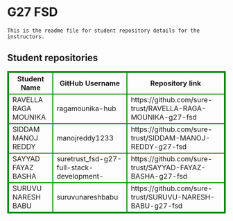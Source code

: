 # G27 FSD
    This is the readme file for student repository details for the instructors.
## Student repositories 
<table style="border : 2px solid green; width:100%;">
<tr >
<th style="border : 2px solid green;">Student Name</th>
<th style="border : 2px solid green;">GitHub Username</th>
<th style="border : 2px solid green;">Repository link</th>
</tr>
<tr style="border : 2px solid green;">
<td style="border : 2px solid green;">RAVELLA RAGA MOUNIKA</td> 

<td style="border : 2px solid green;">ragamounika-hub</td> 

<td style="border : 2px solid green;">https://github.com/sure-trust/RAVELLA-RAGA-MOUNIKA-g27-fsd</td> 
</tr>

<tr style="border : 2px solid green;">
<td style="border : 2px solid green;">SIDDAM MANOJ REDDY</td> 

<td style="border : 2px solid green;">manojreddy1233</td> 

<td style="border : 2px solid green;">https://github.com/sure-trust/SIDDAM-MANOJ-REDDY-g27-fsd</td> 
</tr>

<tr style="border : 2px solid green;">
<td style="border : 2px solid green;">SAYYAD FAYAZ BASHA</td> 

<td style="border : 2px solid green;">suretrust_fsd-g27-full-stack-development-</td> 

<td style="border : 2px solid green;">https://github.com/sure-trust/SAYYAD-FAYAZ-BASHA-g27-fsd</td> 
</tr>

<tr style="border : 2px solid green;">
<td style="border : 2px solid green;">SURUVU NARESH BABU</td> 

<td style="border : 2px solid green;">suruvunareshbabu</td> 

<td style="border : 2px solid green;">https://github.com/sure-trust/SURUVU-NARESH-BABU-g27-fsd</td> 
</tr>
